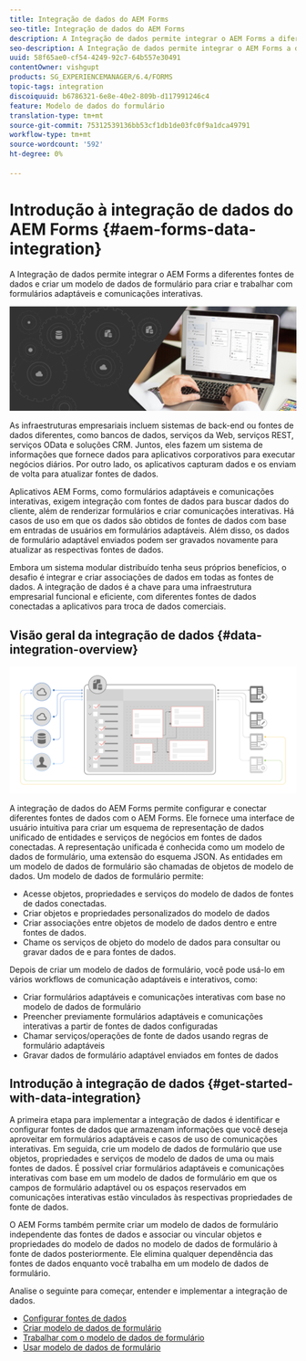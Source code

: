 ```yaml
---
title: Integração de dados do AEM Forms
seo-title: Integração de dados do AEM Forms
description: A Integração de dados permite integrar o AEM Forms a diferentes fontes de dados e criar um modelo de dados de formulário para criar e trabalhar com formulários adaptáveis e comunicações interativas.
seo-description: A Integração de dados permite integrar o AEM Forms a diferentes fontes de dados e criar um modelo de dados de formulário para criar e trabalhar com formulários adaptáveis e comunicações interativas.
uuid: 58f65ae0-cf54-4249-92c7-64b557e30491
contentOwner: vishgupt
products: SG_EXPERIENCEMANAGER/6.4/FORMS
topic-tags: integration
discoiquuid: b6786321-6e8e-40e2-809b-d117991246c4
feature: Modelo de dados do formulário
translation-type: tm+mt
source-git-commit: 75312539136bb53cf1db1de03fc0f9a1dca49791
workflow-type: tm+mt
source-wordcount: '592'
ht-degree: 0%

---
```



# Introdução à integração de dados do AEM Forms {#aem-forms-data-integration}

A Integração de dados permite integrar o AEM Forms a diferentes fontes de dados e criar um modelo de dados de formulário para criar e trabalhar com formulários adaptáveis e comunicações interativas.

![](do-not-localize/data-integeration.png)

As infraestruturas empresariais incluem sistemas de back-end ou fontes de dados diferentes, como bancos de dados, serviços da Web, serviços REST, serviços OData e soluções CRM. Juntos, eles fazem um sistema de informações que fornece dados para aplicativos corporativos para executar negócios diários. Por outro lado, os aplicativos capturam dados e os enviam de volta para atualizar fontes de dados.

Aplicativos AEM Forms, como formulários adaptáveis e comunicações interativas, exigem integração com fontes de dados para buscar dados do cliente, além de renderizar formulários e criar comunicações interativas. Há casos de uso em que os dados são obtidos de fontes de dados com base em entradas de usuários em formulários adaptáveis. Além disso, os dados de formulário adaptável enviados podem ser gravados novamente para atualizar as respectivas fontes de dados.

Embora um sistema modular distribuído tenha seus próprios benefícios, o desafio é integrar e criar associações de dados em todas as fontes de dados. A integração de dados é a chave para uma infraestrutura empresarial funcional e eficiente, com diferentes fontes de dados conectadas a aplicativos para troca de dados comerciais.

## Visão geral da integração de dados {#data-integration-overview}

![aem-forms-data-integeration](assets/aem-forms-data-integeration.png)

A integração de dados do AEM Forms permite configurar e conectar diferentes fontes de dados com o AEM Forms. Ele fornece uma interface de usuário intuitiva para criar um esquema de representação de dados unificado de entidades e serviços de negócios em fontes de dados conectadas. A representação unificada é conhecida como um modelo de dados de formulário, uma extensão do esquema JSON. As entidades em um modelo de dados de formulário são chamadas de objetos de modelo de dados. Um modelo de dados de formulário permite:

* Acesse objetos, propriedades e serviços do modelo de dados de fontes de dados conectadas.
* Criar objetos e propriedades personalizados do modelo de dados
* Criar associações entre objetos de modelo de dados dentro e entre fontes de dados.
* Chame os serviços de objeto do modelo de dados para consultar ou gravar dados de e para fontes de dados.

Depois de criar um modelo de dados de formulário, você pode usá-lo em vários workflows de comunicação adaptáveis e interativos, como:

* Criar formulários adaptáveis e comunicações interativas com base no modelo de dados de formulário
* Preencher previamente formulários adaptáveis e comunicações interativas a partir de fontes de dados configuradas
* Chamar serviços/operações de fonte de dados usando regras de formulário adaptáveis
* Gravar dados de formulário adaptável enviados em fontes de dados

## Introdução à integração de dados {#get-started-with-data-integration}

A primeira etapa para implementar a integração de dados é identificar e configurar fontes de dados que armazenam informações que você deseja aproveitar em formulários adaptáveis e casos de uso de comunicações interativas. Em seguida, crie um modelo de dados de formulário que use objetos, propriedades e serviços de modelo de dados de uma ou mais fontes de dados. É possível criar formulários adaptáveis e comunicações interativas com base em um modelo de dados de formulário em que os campos de formulário adaptável ou os espaços reservados em comunicações interativas estão vinculados às respectivas propriedades de fonte de dados.

O AEM Forms também permite criar um modelo de dados de formulário independente das fontes de dados e associar ou vincular objetos e propriedades do modelo de dados no modelo de dados de formulário à fonte de dados posteriormente. Ele elimina qualquer dependência das fontes de dados enquanto você trabalha em um modelo de dados de formulário.

Analise o seguinte para começar, entender e implementar a integração de dados.

* [Configurar fontes de dados](/help/forms/using/configure-data-sources.md)
* [Criar modelo de dados de formulário](/help/forms/using/create-form-data-models.md)
* [Trabalhar com o modelo de dados de formulário](/help/forms/using/work-with-form-data-model.md)
* [Usar modelo de dados de formulário](/help/forms/using/using-form-data-model.md)

